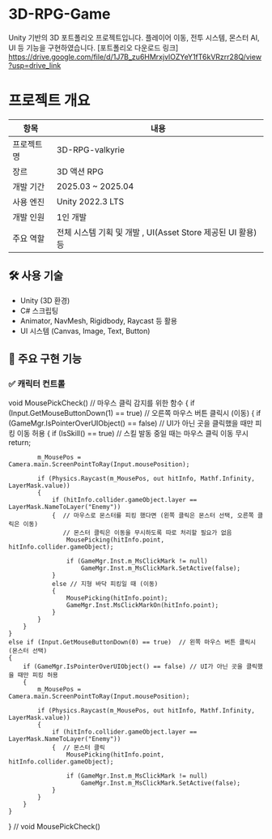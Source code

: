 # 3D-RPG-Game
Unity 기반의 3D 포트폴리오 프로젝트입니다.
플레이어 이동, 전투 시스템, 몬스터 AI, UI 등 기능을 구현하였습니다.
[포트폴리오 다운로드 링크]
https://drive.google.com/file/d/1J7B_zu6HMrxjvlOZYeY1fT6kVRzrr28Q/view?usp=drive_link
# 프로젝트 개요
| 항목 | 내용 |
|------|------|
| 프로젝트명 | 3D-RPG-valkyrie |
| 장르 | 3D 액션 RPG |
| 개발 기간 | 2025.03 ~ 2025.04 |
| 사용 엔진 | Unity 2022.3 LTS |
| 개발 인원 | 1인 개발 |
| 주요 역할 | 전체 시스템 기획 및 개발 , UI(Asset Store 제공된 UI 활용) 등 |
## 🛠 사용 기술
- Unity (3D 환경)
- C# 스크립팅
- Animator, NavMesh, Rigidbody, Raycast 등 활용
- UI 시스템 (Canvas, Image, Text, Button)
## 🔧 주요 구현 기능

### ✅ 캐릭터 컨트롤
void MousePickCheck()  // 마우스 클릭 감지를 위한 함수
{
    if (Input.GetMouseButtonDown(1) == true)  // 오른쪽 마우스 버튼 클릭시 (이동)
    {
        if (GameMgr.IsPointerOverUIObject() == false) // UI가 아닌 곳을 클릭했을 때만 피킹 이동 허용
        {
            if (IsSkill() == true)  // 스킬 발동 중일 때는 마우스 클릭 이동 무시
                return;

            m_MousePos = Camera.main.ScreenPointToRay(Input.mousePosition);

            if (Physics.Raycast(m_MousePos, out hitInfo, Mathf.Infinity, LayerMask.value))
            {
                if (hitInfo.collider.gameObject.layer == LayerMask.NameToLayer("Enemy"))
                {  // 마우스로 몬스터를 피킹 했다면 (왼쪽 클릭은 몬스터 선택, 오른쪽 클릭은 이동)
                   // 몬스터 클릭은 이동을 무시하도록 따로 처리할 필요가 없음
                    MousePicking(hitInfo.point, hitInfo.collider.gameObject);

                    if (GameMgr.Inst.m_MsClickMark != null)
                        GameMgr.Inst.m_MsClickMark.SetActive(false);
                }
                else // 지형 바닥 피킹일 때 (이동)
                {
                    MousePicking(hitInfo.point);
                    GameMgr.Inst.MsClickMarkOn(hitInfo.point);
                }
            }
        }
    }
    else if (Input.GetMouseButtonDown(0) == true)  // 왼쪽 마우스 버튼 클릭시 (몬스터 선택)
    {
        if (GameMgr.IsPointerOverUIObject() == false) // UI가 아닌 곳을 클릭했을 때만 피킹 허용
        {
            m_MousePos = Camera.main.ScreenPointToRay(Input.mousePosition);

            if (Physics.Raycast(m_MousePos, out hitInfo, Mathf.Infinity, LayerMask.value))
            {
                if (hitInfo.collider.gameObject.layer == LayerMask.NameToLayer("Enemy"))
                {  // 몬스터 클릭
                    MousePicking(hitInfo.point, hitInfo.collider.gameObject);

                    if (GameMgr.Inst.m_MsClickMark != null)
                        GameMgr.Inst.m_MsClickMark.SetActive(false);
                }
            }
        }
    }
}  // void MousePickCheck()
